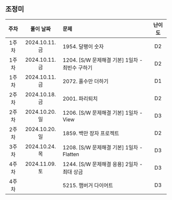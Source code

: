 ## 조정미

| 주차 | 풀이 날짜 | 문제 | 난이도 |
|:---:|:---:|:---|:---:|
| 1주차 | 2024.10.11.금 | 1954. 달팽이 숫자 | D2 |
| 1주차 | 2024.10.11.금 | 1204. [S/W 문제해결 기본] 1일차 - 최빈수 구하기 | D2 |
| 1주차 | 2024.10.11.금 | 2072. 홀수만 더하기 | D1 |
| 2주차 | 2024.10.18.금 | 2001. 파리퇴치 | D2 |
| 2주차 | 2024.10.20.일 | 1206. [S/W 문제해결 기본] 1일차 - View | D3 |
| 2주차 | 2024.10.20.일 | 1859. 백만 장자 프로젝트 | D2 |
| 3주차 | 2024.10.24.목 | 1208. [S/W 문제해결 기본] 1일차 - Flatten | D3 |
| 4주차 | 2024.11.09.토 | 1244. [S/W 문제해결 응용] 2일차 - 최대 상금 | D3 |
| 4주차 |  | 5215. 햄버거 다이어트 | D3 |